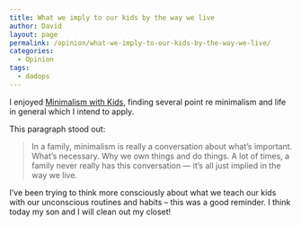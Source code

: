 ```yaml
---
title: What we imply to our kids by the way we live
author: David
layout: page
permalink: /opinion/what-we-imply-to-our-kids-by-the-way-we-live/
categories:
  - Opinion
tags:
  - dadops
---
```

I enjoyed [Minimalism with Kids][1], finding several point re minimalism and life in general which I intend to apply.

This paragraph stood out:

> In a family, minimalism is really a conversation about what’s important. What’s necessary. Why we own things and do things. A lot of times, a family never really has this conversation — it’s all just implied in the way we live.

I&#8217;ve been trying to think more consciously about what we teach our kids with our unconscious routines and habits &#8211; this was a good reminder. I think today my son and I will clean out my closet!

 [1]: http://zenhabits.net/minimal-kids/
